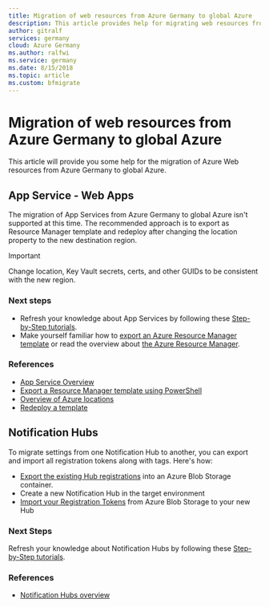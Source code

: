 ```yaml
---
title: Migration of web resources from Azure Germany to global Azure
description: This article provides help for migrating web resources from Azure Germany to global Azure
author: gitralf
services: germany
cloud: Azure Germany
ms.author: ralfwi 
ms.service: germany
ms.date: 8/15/2018
ms.topic: article
ms.custom: bfmigrate
---
```


# Migration of web resources from Azure Germany to global Azure

This article will provide you some help for the migration of Azure Web resources from Azure Germany to global Azure.

## App Service - Web Apps

The migration of App Services from Azure Germany to global Azure isn't supported at this time. The recommended approach is to export as Resource Manager template and redeploy after changing the location property to the new destination region.

> [!IMPORTANT]
> Change location, Key Vault secrets, certs, and other GUIDs to be consistent with the new region.

### Next steps

- Refresh your knowledge about App Services by following these [Step-by-Step tutorials](https://docs.microsoft.com/azure/app-service/#step-by-step-tutorials).
- Make yourself familiar how to [export an Azure Resource Manager template](../azure-resource-manager/resource-manager-export-template.md) or read the overview about [the Azure Resource Manager](../azure-resource-manager/resource-group-overview.md).

### References

- [App Service Overview](../app-service/app-service-web-overview.md)
- [Export a Resource Manager template using PowerShell](../azure-resource-manager/resource-manager-export-template-powershell.md#export-resource-group-as-template)
- [Overview of Azure locations](https://azure.microsoft.com/global-infrastructure/locations/)
- [Redeploy a template](../azure-resource-manager/resource-group-template-deploy.md)












## Notification Hubs

To migrate settings from one Notification Hub to another, you can export and import all registration tokens along with tags. Here's how:

- [Export the existing Hub registrations](https://msdn.microsoft.com/library/azure/dn790624.aspx) into an Azure Blob Storage container.
- Create a new Notification Hub in the target environment
- [Import your Registration Tokens](https://msdn.microsoft.com/library/azure/dn790624.aspx) from Azure Blob Storage to your new Hub

### Next Steps

Refresh your knowledge about Notification Hubs by following these [Step-by-Step tutorials](https://docs.microsoft.com/azure/notification-hubs/#step-by-step-tutorials).

### References

- [Notification Hubs overview](../notification-hubs/notification-hubs-push-notification-overview.md)